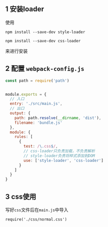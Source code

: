## 1 安装loader

使用

`npm install --save-dev style-loader`

`npm install --save-dev css-loader`

来进行安装

## 2 配置 `webpack-config.js`

```js
const path = require('path')


module.exports = {
  // 入口
  entry: './src/main.js',
  // 出口
  output: {
    path: path.resolve(__dirname, 'dist'),
    filename: 'bundle.js'
  },
  module: {
    rules: [
      {
        test: /\.css$/,
        // css-loader只负责加载，不负责解析
        // style-loader负责将样式添加到DOM
        use: ['style-loader', 'css-loader']
      }
    ]
  }
}

```

## 3 css使用

写好`css`文件后在`main.js`中导入

`require('./css/normal.css')`

